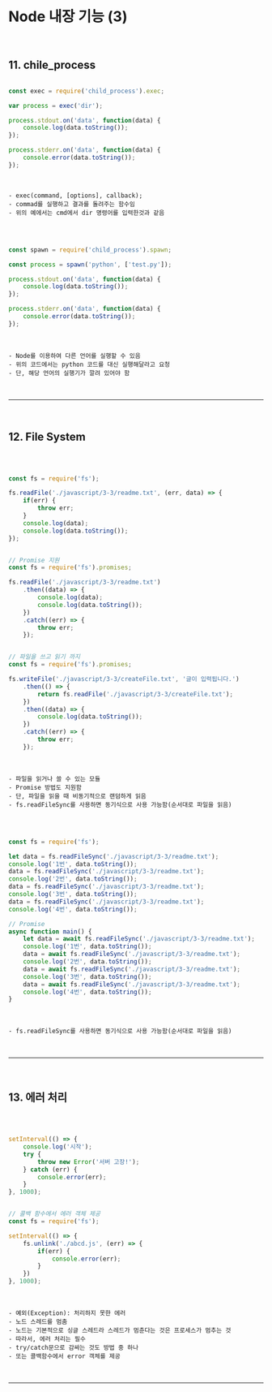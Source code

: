 # Node 내장 기능 (3)

<br>

## 11. chile_process

```javascript

const exec = require('child_process').exec;

var process = exec('dir');

process.stdout.on('data', function(data) {
    console.log(data.toString());
});

process.stderr.on('data', function(data) {
    console.error(data.toString());
});

```

<br>

    - exec(command, [options], callback);
    - commad를 실행하고 결과를 돌려주는 함수임
    - 위의 예에서는 cmd에서 dir 명령어를 입력한것과 같음

<br>

```javascript

const spawn = require('child_process').spawn;

const process = spawn('python', ['test.py']);

process.stdout.on('data', function(data) {
    console.log(data.toString());
});

process.stderr.on('data', function(data) {
    console.error(data.toString());
});

```

<br>

    - Node를 이용하여 다른 언어를 실행할 수 있음
    - 위의 코드에서는 python 코드를 대신 실행해달라고 요청
    - 단, 해당 언어의 실행기가 깔려 있어야 함

<br>


***

<br>

## 12. File System

<br>


```javascript

const fs = require('fs');

fs.readFile('./javascript/3-3/readme.txt', (err, data) => {
    if(err) {
        throw err;
    }
    console.log(data);
    console.log(data.toString());
});


// Promise 지원
const fs = require('fs').promises;

fs.readFile('./javascript/3-3/readme.txt')
    .then((data) => {
        console.log(data);
        console.log(data.toString());
    })
    .catch((err) => {
        throw err;
    });


// 파일을 쓰고 읽기 까지
const fs = require('fs').promises;

fs.writeFile('./javascript/3-3/createFile.txt', '글이 입력됩니다.')
    .then(() => {
        return fs.readFile('./javascript/3-3/createFile.txt');
    })
    .then((data) => {
        console.log(data.toString());
    })
    .catch((err) => {
        throw err;
    });

```

<br>

    - 파일을 읽거나 쓸 수 있는 모듈 
    - Promise 방법도 지원함
    - 단, 파일을 읽을 때 비동기적으로 랜덤하게 읽음
    - fs.readFileSync를 사용하면 동기식으로 사용 가능함(순서대로 파일을 읽음)
  
<br>

```javascript

const fs = require('fs');

let data = fs.readFileSync('./javascript/3-3/readme.txt');
console.log('1번', data.toString());
data = fs.readFileSync('./javascript/3-3/readme.txt');
console.log('2번', data.toString());
data = fs.readFileSync('./javascript/3-3/readme.txt');
console.log('3번', data.toString());
data = fs.readFileSync('./javascript/3-3/readme.txt');
console.log('4번', data.toString());

// Promise
async function main() {
    let data = await fs.readFileSync('./javascript/3-3/readme.txt');
    console.log('1번', data.toString());
    data = await fs.readFileSync('./javascript/3-3/readme.txt');
    console.log('2번', data.toString());
    data = await fs.readFileSync('./javascript/3-3/readme.txt');
    console.log('3번', data.toString());
    data = await fs.readFileSync('./javascript/3-3/readme.txt');
    console.log('4번', data.toString());
}


```

<br>

    - fs.readFileSync를 사용하면 동기식으로 사용 가능함(순서대로 파일을 읽음)
  
<br>


***

<br>

## 13. 에러 처리

<br>

```javascript

setInterval(() => {
    console.log('시작');
    try {
        throw new Error('서버 고장!');
    } catch (err) {
        console.error(err);
    }
}, 1000);


// 콜백 함수에서 에러 객체 제공
const fs = require('fs');

setInterval(() => {
    fs.unlink('./abcd.js', (err) => {
        if(err) {
            console.error(err);
        }
    })
}, 1000);

```

<br>

    - 예외(Exception): 처리하지 못한 에러
    - 노드 스레드를 멈춤
    - 노드는 기본적으로 싱글 스레드라 스레드가 멈춘다는 것은 프로세스가 멈추는 것
    - 따라서, 에러 처리는 필수
    - try/catch문으로 감싸는 것도 방법 중 하나
    - 또는 콜백함수에서 error 객체를 제공
  
<br>

***

<br>